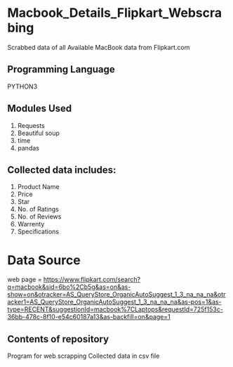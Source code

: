 # Macbook_Details_Flipkart_Webscrabing
Scrabbed data of all Available MacBook data from Flipkart.com

## Programming Language
 PYTHON3

## Modules Used
1. Requests
2. Beautiful soup
3. time
4. pandas
	
## Collected data includes:
1. Product Name
2. Price
3. Star
4. No. of Ratings
5. No. of Reviews
6. Warrenty
7. Specifications

# Data Source

web page = https://www.flipkart.com/search?q=macbook&sid=6bo%2Cb5g&as=on&as-show=on&otracker=AS_QueryStore_OrganicAutoSuggest_1_3_na_na_na&otracker1=AS_QueryStore_OrganicAutoSuggest_1_3_na_na_na&as-pos=1&as-type=RECENT&suggestionId=macbook%7CLaptops&requestId=725f153c-36bb-478c-8f10-e54c60187a13&as-backfill=on&page=1

## Contents of repository
Program for web scrapping
Collected data in csv file

